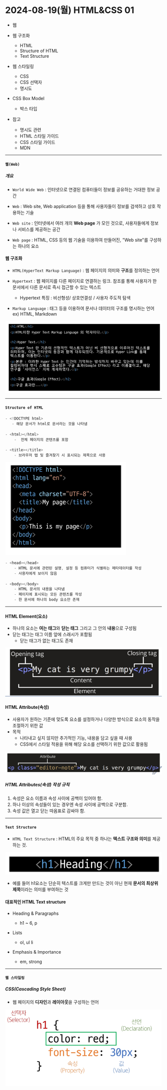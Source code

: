 # 2024-08-19(월) HTML&CSS 01

- 웹
- 웹 구조화
  - HTML
  - Structure of HTML
  - Text Structure
- 웹 스타일링
  - CSS
  - CSS 선택자
  - 명시도
  
- CSS Box Model
  - 박스 타입

- 참고
  - 명시도 관련
  - HTML 스타일 가이드
  - CSS 스타일 가이드
  - MDN

---

#### `웹(Web)`

##### 개요

- `World Wide Web` : 인터넷으로 연결된 컴퓨터들이 정보를 공유하는 거대한 정보 공간

- `Web` : Web site, Web application 등을 통해 사용자들이 정보를 검색하고 상호 작용하는 기술

- `Web site` : 인터넷에서 여러 개의 **Web page** 가 모인 것으로, 사용자들에게 정보나 서비스를 제공하는 공간

- `Web page` : HTML, CSS 등의 웹 기술을 이용하여 만들어진, "Web site"를 구성하는 하나의 요소


#### 웹 구조화

- `HTML(HyperText Markup Language)` : 웹 페이지의 의미와 **구조**를 정의하는 언어

- `Hypertext` : 웹 페이지를 다른 페이지로 연결하는 링크. 참조를 통해 사용자가 한 문서에서 다른 문서로 즉시 접근할 수 있는 텍스트

    - Hypertext 특징 : 비선형성/ 상호연결성 / 사용자 주도적 탐색

- `Markup Language` : 태그 등을 이용하여 문서나 데이터의 구조를 명시하는 언어 
    ex) HTML, Markdown

![alt text](images/image_0.png)

---

#### `Structure of HTML`

```js
- <!DOCTYPE html>
   - 해당 문서가 html로 문서라는 것을 나타냄

- <html></html>
    -  전체 페이지의 콘텐츠를 포함

- <title></title>
    - 브라우저 탭 및 즐겨찾기 시 표시되는 제목으로 사용
```

![alt text](images/image_1.png)

```js
- <head></head>
    - HTML 문서에 관련된 설명, 설정 등 컴퓨터가 식별하는 메타데이터를 작성
    - 사용자에게 보이지 않음

- <body></body>
    - HTML 문서의 내용을 나타냄
    - 페이지에 표시되는 모든 콘텐츠를 작성
    - 한 문서에 하나의 body 요소만 존재
```

---

#### HTML Element(요소)

- 하나의 요소는 **여는 태그**와 **닫는 태그** 그리고 그 안의 **내용**으로 구성됨
- 닫는 태그는 태그 이름 앞에 스래시가 포함됨
  - 닫는 태그가 없는 태그도 존재

![alt text](images/image_2.png)

#### HTML Attribute(속성)

- 사용자가 원하는 기준에 맞도록 요소를 설정하거나 다양한 방식으로 요소의 동작을 조절하기 위한 값
- 목적
  - 나타내고 싶지 않지만 추가적인 기능, 내용을 담고 싶을 때 사용
  - CSS에서 스타일 적용을 위해 해당 요소를 선택하기 위한 값으로 활용됨

![alt text](images/image_3.png)

##### HTML Attributes(속성) 작성 규칙

1. 속성은 요소 이름과 속성 사이에 공백이 있어야 함.
2. 하나 이상의 속성들이 있는 경우엔 속성 사이에 공백으로 구분함.
3. 속성 값은 열고 닫는 따옴표로 감싸야 함.

---

#### `Text Structure`

- `HTML Text Structure` : HTML의 주요 목적 중 하나는 **텍스트 구조와 의미**를 제공하는 것.

![alt text](images/image_4.png)

- 예를 들어 h1요소는 단순히 텍스트를 크게만 만드는 것이 아닌 현재 **문서의 최상위 제목**이라는 의미를 부여하는 것

#### 대표적인 HTML Text structure

- Heading & Paragraphs
    - h1 ~ 6, p
- Lists
  - ol, ul li

- Emphasis & Importance
    - em, strong

---

#### `웹 스타일링`

##### CSS(Cascading Style Sheet)

- 웹 페이지의 **디자인**과 **레이아웃**을 구성하는 언어

![alt text](images/image_5.png)